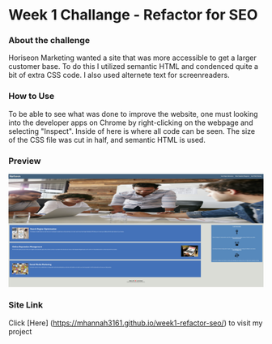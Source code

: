 # Week 1 Challange - Refactor for SEO

### About the challenge
Horiseon Marketing wanted a site that was more accessible to get a larger customer base. 
To do this I utilized semantic HTML and condenced quite a bit of extra CSS code. I also used alternete text for screenreaders. 
### How to Use
To be able to see what was done to improve the website, one must looking into the developer apps on Chrome by right-clicking on the webpage and selecting "Inspect".
Inside of here is where all code can be seen. The size of the CSS file was cut in half, and semantic HTML is used.
### Preview
![Preview](/assets/images/test.png)
### Site Link
Click [Here] (https://mhannah3161.github.io/week1-refactor-seo/) to visit my project
